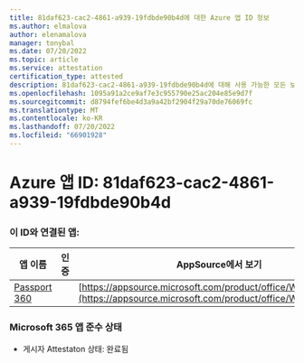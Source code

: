 ```yaml
---
title: 81daf623-cac2-4861-a939-19fdbde90b4d에 대한 Azure 앱 ID 정보
ms.author: elmalova
author: elenamalova
manager: tonybal
ms.date: 07/20/2022
ms.topic: article
ms.service: attestation
certification_type: attested
description: 81daf623-cac2-4861-a939-19fdbde90b4d에 대해 사용 가능한 모든 보안 및 규정 준수 정보입니다.
ms.openlocfilehash: 1095a91a2ce9af7e3c955790e25ac204e85e9d7f
ms.sourcegitcommit: d8794fef6be4d3a9a42bf2904f29a70de76069fc
ms.translationtype: MT
ms.contentlocale: ko-KR
ms.lasthandoff: 07/20/2022
ms.locfileid: "66901928"
---
```

# <a name="azure-app-id-81daf623-cac2-4861-a939-19fdbde90b4d"></a>Azure 앱 ID: 81daf623-cac2-4861-a939-19fdbde90b4d


### <a name="apps-associated-with-this-id"></a>이 ID와 연결된 앱:
| **앱 이름** | **인증** | **AppSource에서 보기** |
|--------------|---------------|-----------------------|
| [Passport 360](../forward/WA200004322.md) |  | [https://appsource.microsoft.com/product/office/WA200004322](https://appsource.microsoft.com/product/office/WA200004322) |

### <a name="microsoft-365-app-compliance-status"></a>Microsoft 365 앱 준수 상태
- 게시자 Attestaton 상태: 완료됨
